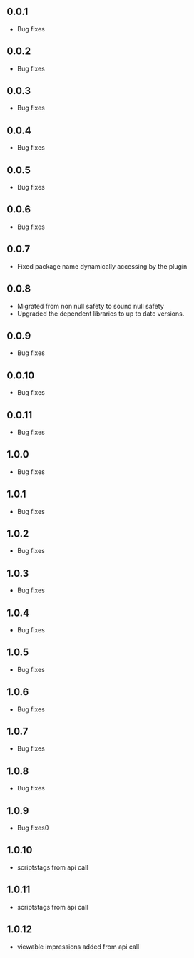 ## 0.0.1

- Bug fixes

## 0.0.2

- Bug fixes

## 0.0.3

- Bug fixes

## 0.0.4

- Bug fixes

## 0.0.5

- Bug fixes

## 0.0.6

- Bug fixes

## 0.0.7

- Fixed package name dynamically accessing by the plugin

## 0.0.8

- Migrated from non null safety to sound null safety
- Upgraded the dependent libraries to up to date versions.

## 0.0.9

- Bug fixes

## 0.0.10

- Bug fixes

## 0.0.11

- Bug fixes

## 1.0.0

- Bug fixes

## 1.0.1

- Bug fixes

## 1.0.2

- Bug fixes

## 1.0.3

- Bug fixes

## 1.0.4

- Bug fixes

## 1.0.5

- Bug fixes

## 1.0.6

- Bug fixes

## 1.0.7

- Bug fixes

## 1.0.8

- Bug fixes

## 1.0.9

- Bug fixes0

## 1.0.10

- scriptstags from api call 

## 1.0.11

- scriptstags from api call 

## 1.0.12

- viewable impressions added from api call 